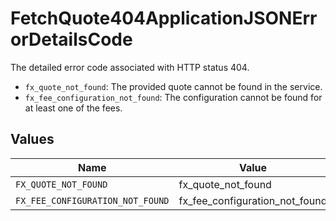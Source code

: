 # FetchQuote404ApplicationJSONErrorDetailsCode

The detailed error code associated with HTTP status 404.
* `fx_quote_not_found`: The provided quote cannot be found in the service.
* `fx_fee_configuration_not_found`: The configuration cannot be found for at least one of the fees.



## Values

| Name                             | Value                            |
| -------------------------------- | -------------------------------- |
| `FX_QUOTE_NOT_FOUND`             | fx_quote_not_found               |
| `FX_FEE_CONFIGURATION_NOT_FOUND` | fx_fee_configuration_not_found   |
